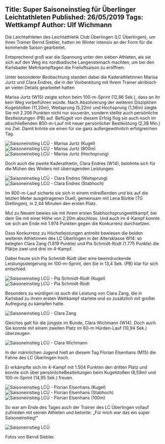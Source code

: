 Title: Super Saisoneinstieg für Überlinger Leichtathleten
Published: 26/05/2019
Tags: Wettkampf
Author: Ulf Wichmann
---

Die Leichtathleten des Leichtathletik Club Überlingen (LC Überlingen), um ihren Trainer Bernd Siebler, hatten im Winter intensiv an der Form für die kommende Saison gearbeitet.

Entsprechend groß war die Spannung unter den sieben Athleten, als sie sich auf den Weg ins nordbadische Langensteinach machten, um bei den Karlsbader Mehrkampftagen die Freiluftsaison zu eröffnen.

Unter besonderer Beobachtung standen dabei die Kaderathletinnen Marisa Jurtz und Clara Endres, die in der Vorbereitung mit Ihrem Trainer akribisch an vielen Details gearbeitet hatten

Marisa Jurtz (W15) zeigte schon beim 100-m-Sprint (12,86 Sek.), dass an ihr kein Weg vorbeiführen würde. Nach Absolvierung der weiteren Disziplinen Kugelstoßen (11,20m), Weitsprung (5,22m) und Hochsprung (1,56m) siegte Sie mit 2.206 Punkten nicht nur souverän, sondern stellte auch persönliche Bestleistungen (PB) auf. Beflügelt von diesem Erfolg flog sie auch noch im abschließenden 800-m-Lauf mit neuer persönlicher Bestleistung (2,38  Min.) ins Ziel. Damit krönte sie einen für sie ganz außergewöhnlich erfolgreichen Tag.

![Saisoneinstieg LCÜ - Marisa Jurtz (Kugel)](./../assets/2019/saisoneinstieg-01.jpg)
![Saisoneinstieg LCÜ - Marisa Jurtz (800m)](./../assets/2019/saisoneinstieg-02.jpg)
![Saisoneinstieg LCÜ - Marisa Jurtz (Hochsprung)](./../assets/2019/saisoneinstieg-03.jpg)

Doch auch die zweite Kaderathletin, Clara Endres (W14), belohnte sich für die Mühen des Winters mit überragenden Leistungen.

![Saisoneinstieg LCÜ - Clara Endres (Weitsprung)](./../assets/2019/saisoneinstieg-04.jpg)
![Saisoneinstieg LCÜ - Clara Endres (Stabhoch)](./../assets/2019/saisoneinstieg-05.jpg)

Im 800-m-Lauf sicherte sie sich in einem mitreißenden und bis auf die letzten Meter ausgetragenen Duell, gemeinsam mit Lena Bürkle (TG Dietlingen), in 2,44 Minuten den ersten Platz.

Mut zu Neuem bewies sie mit ihrem ersten Stabhochsprungwettkampf, bei dem Sie mit einer Höhe von 2,20m abschloss. Und auch im         4-Kampf konnte sie sich am Ende mit 1.974 Punkten gegen die Konkurrenz durchsetzen.

Dass Konkurrenz zu Höchstleistungen antreibt bewiesen die beiden weiteren Athletinnen des LC Überlingen in der Altersklasse W14: so belegten Clara Zang (1.819 Punkte) und Pia Schmidt-Rüdt  (1.775 Punkte) die Plätze zwei und drei im 4-Kampf.

Dabei freute sich Pia Schmidt-Rüdt über eine beeindruckende Leistungssteigerung im 100-m-Sprint, den Sie in 13,4 Sek. (PB) klar für sich entschied.

![Saisoneinstieg LCÜ - Pia Schmidt-Rüdt (Kugel)](./../assets/2019/saisoneinstieg-06.jpg)
![Saisoneinstieg LCÜ - Pia Schmidt-Rüdt](./../assets/2019/saisoneinstieg-07.jpg)

Besonders zu würdigen ist auch die Leistung von Clara Zang, die in Karlsbad zu ihrem ersten Wettkampf startete  und so zusätzlich mit großer Aufregung zu kämpfen hatte.

![Saisoneinstieg LCÜ - Clara Zang](./../assets/2019/saisoneinstieg-08.jpg)

Gleiches galt für die jüngste im Bunde, Clara Wichmann (W14).  Doch auch Sie konnte mit einem zweiten Platz im 60-m Hürden-Lauf (10,94 Sek.) überzeugen.

![Saisoneinstieg LCÜ - Clara Wichmann](./../assets/2019/saisoneinstieg-09.jpg)

In der männlichen Jugend hielt an diesem Tag Florian Elsenhans (M15) die Fahne des LC Überlingen hoch.

Er erkämpfte sich im 4-Kampf mit 1.504 Punkten den dritten Platz und konnte sich über persönlicheBestleitungen beim Kugelstoßen (8,59m) und 100-m-Sprint (14,95 Sek.) freuen.

![Saisoneinstieg LCÜ - Florian Elsenhans (Kugel)](./../assets/2019/saisoneinstieg-10.jpg)
![Saisoneinstieg LCÜ - Florian Elsenhans (Stabhoch)](./../assets/2019/saisoneinstieg-11.jpg)
![Saisoneinstieg LCÜ - Florian Elsenhans (100m)](./../assets/2019/saisoneinstieg-12.jpg)

So war am Ende des Tages auch der Trainer des LC Überlingen vollauf zufrieden mit seinen Athleten und betonte: „Für mich war das ein super Saisoneinstieg!“

![Saisoneinstieg LCÜ](./../assets/2019/saisoneinstieg-13.jpg)

Fotos von Bernd Siebler.